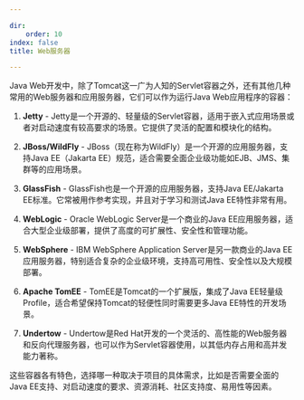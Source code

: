 ```yaml
--- 

dir:
    order: 10
index: false
title: Web服务器

---
```


Java Web开发中，除了Tomcat这一广为人知的Servlet容器之外，还有其他几种常用的Web服务器和应用服务器，它们可以作为运行Java Web应用程序的容器：

1. **Jetty** - Jetty是一个开源的、轻量级的Servlet容器，适用于嵌入式应用场景或者对启动速度有较高要求的场景。它提供了灵活的配置和模块化的结构。

2. **JBoss/WildFly** - JBoss（现在称为WildFly）是一个开源的应用服务器，支持Java EE（Jakarta EE）规范，适合需要全面企业级功能如EJB、JMS、集群等的应用场景。

3. **GlassFish** - GlassFish也是一个开源的应用服务器，支持Java EE/Jakarta EE标准。它常被用作参考实现，并且对于学习和测试Java EE特性非常有用。

4. **WebLogic** - Oracle WebLogic Server是一个商业的Java EE应用服务器，适合大型企业级部署，提供了高度的可扩展性、安全性和管理功能。

5. **WebSphere** - IBM WebSphere Application Server是另一款商业的Java EE应用服务器，特别适合复杂的企业级环境，支持高可用性、安全性以及大规模部署。

6. **Apache TomEE** - TomEE是Tomcat的一个扩展版，集成了Java EE轻量级 Profile，适合希望保持Tomcat的轻便性同时需要更多Java EE特性的开发场景。

7. **Undertow** - Undertow是Red Hat开发的一个灵活的、高性能的Web服务器和反向代理服务器，也可以作为Servlet容器使用，以其低内存占用和高并发能力著称。

这些容器各有特色，选择哪一种取决于项目的具体需求，比如是否需要全面的Java EE支持、对启动速度的要求、资源消耗、社区支持度、易用性等因素。